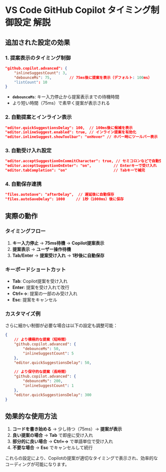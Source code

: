 # VS Code GitHub Copilot タイミング制御設定 解説

## 追加された設定の効果

### 1. 提案表示のタイミング制御

```json
"github.copilot.advanced": {
    "inlineSuggestCount": 3,
    "debounceMs": 75,        // 75ms後に提案を表示（デフォルト: 100ms）
    "listCount": 10
}
```

- **`debounceMs`**: キー入力停止から提案表示までの待機時間
- より短い時間（75ms）で素早く提案が表示される

### 2. 自動提案とインライン表示

```json
"editor.quickSuggestionsDelay": 100,  // 100ms後に候補を表示
"editor.inlineSuggest.enabled": true, // インライン提案を有効化
"editor.inlineSuggest.showToolbar": "onHover" // ホバー時にツールバー表示
```

### 3. 自動受け入れ設定

```json
"editor.acceptSuggestionOnCommitCharacter": true, // セミコロンなどで自動受け入れ
"editor.acceptSuggestionOnEnter": "on",          // Enterキーで受け入れ
"editor.tabCompletion": "on"                     // Tabキーで補完
```

### 4. 自動保存連携

```json
"files.autoSave": "afterDelay",  // 遅延後に自動保存
"files.autoSaveDelay": 1000     // 1秒（1000ms）後に保存
```

## 実際の動作

### タイミングフロー

1. **キー入力停止** → **75ms待機** → **Copilot提案表示**
2. **提案表示** → **ユーザー操作待機**
3. **Tab/Enter** → **提案受け入れ** → **1秒後に自動保存**

### キーボードショートカット

- **Tab**: Copilot提案を受け入れ
- **Enter**: 提案を受け入れて改行
- **Ctrl+→**: 提案の一部のみ受け入れ
- **Esc**: 提案をキャンセル

### カスタマイズ例

さらに細かい制御が必要な場合は以下の設定も調整可能：

```json
{
    // より積極的な提案（短時間）
    "github.copilot.advanced": {
        "debounceMs": 50,
        "inlineSuggestCount": 5
    },
    "editor.quickSuggestionsDelay": 50,
    
    // より保守的な提案（長時間）
    "github.copilot.advanced": {
        "debounceMs": 200,
        "inlineSuggestCount": 1
    },
    "editor.quickSuggestionsDelay": 300
}
```

## 効果的な使用方法

1. **コードを書き始める** → 少し待つ（75ms）→ **提案が表示**
2. **良い提案の場合** → **Tab** で即座に受け入れ
3. **部分的に良い場合** → **Ctrl+→** で単語単位で受け入れ
4. **不要な場合** → **Esc** でキャンセルして続行

これらの設定により、Copilotの提案が適切なタイミングで表示され、効率的なコーディングが可能になります。
